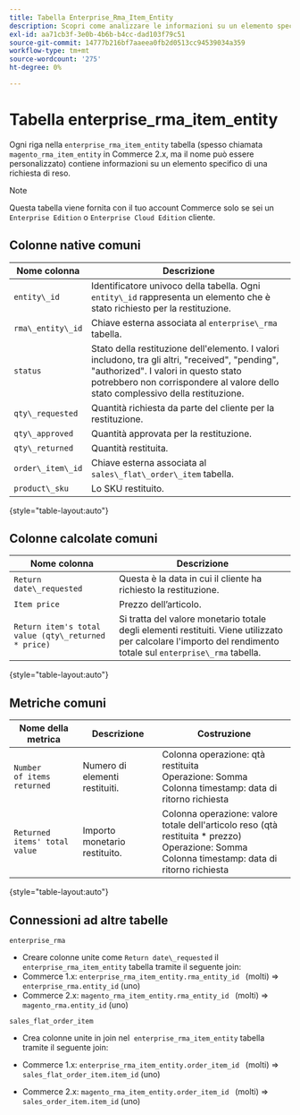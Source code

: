 ```yaml
---
title: Tabella Enterprise_Rma_Item_Entity
description: Scopri come analizzare le informazioni su un elemento specifico di una richiesta di reso.
exl-id: aa71cb3f-3e0b-4b6b-b4cc-dad103f79c51
source-git-commit: 14777b216bf7aaeea0fb2d0513cc94539034a359
workflow-type: tm+mt
source-wordcount: '275'
ht-degree: 0%

---
```


# Tabella enterprise_rma_item_entity

Ogni riga nella `enterprise_rma_item_entity` tabella (spesso chiamata `magento_rma_item_entity` in Commerce 2.x, ma il nome può essere personalizzato) contiene informazioni su un elemento specifico di una richiesta di reso.

>[!NOTE]
>
>Questa tabella viene fornita con il tuo account Commerce solo se sei un `Enterprise Edition` o `Enterprise Cloud Edition` cliente.

## Colonne native comuni

| **Nome colonna** | **Descrizione** |
|---|---|
| `entity\_id` | Identificatore univoco della tabella. Ogni `entity\_id` rappresenta un elemento che è stato richiesto per la restituzione. |
| `rma\_entity\_id` | Chiave esterna associata al `enterprise\_rma` tabella. |
| `status` | Stato della restituzione dell&#39;elemento. I valori includono, tra gli altri, &quot;received&quot;, &quot;pending&quot;, &quot;authorized&quot;. I valori in questo stato potrebbero non corrispondere al valore dello stato complessivo della restituzione. |
| `qty\_requested` | Quantità richiesta da parte del cliente per la restituzione. |
| `qty\_approved` | Quantità approvata per la restituzione. |
| `qty\_returned` | Quantità restituita. |
| `order\_item\_id` | Chiave esterna associata al `sales\_flat\_order\_item` tabella. |
| `product\_sku` | Lo SKU restituito. |

{style="table-layout:auto"}

## Colonne calcolate comuni

| **Nome colonna** | **Descrizione** |
|---|---|
| `Return date\_requested` | Questa è la data in cui il cliente ha richiesto la restituzione. |
| `Item price` | Prezzo dell’articolo. |
| `Return item's total value (qty\_returned * price)` | Si tratta del valore monetario totale degli elementi restituiti. Viene utilizzato per calcolare l&#39;importo del rendimento totale sul `enterprise\_rma` tabella. |

{style="table-layout:auto"}

## Metriche comuni

| **Nome della metrica** | **Descrizione** | **Costruzione** |
|---|---|---|
| `Number of items returned` | Numero di elementi restituiti. | Colonna operazione: qtà restituita<br>Operazione: Somma<br>Colonna timestamp: data di ritorno richiesta |
| `Returned items' total value` | Importo monetario restituito. | Colonna operazione: valore totale dell&#39;articolo reso (qtà restituita * prezzo)<br>Operazione: Somma<br>Colonna timestamp: data di ritorno richiesta |

{style="table-layout:auto"}

## Connessioni ad altre tabelle

`enterprise_rma`

* Creare colonne unite come `Return date\_requested` il `enterprise_rma_item_entity` tabella tramite il seguente join:
* Commerce 1.x: `enterprise_rma_item_entity.rma_entity_id ` (molti) => `enterprise_rma.entity_id` (uno)
* Commerce 2.x: `magento_rma_item_entity.rma_entity_id ` (molti) => `magento_rma.entity_id` (uno)

`sales_flat_order_item`

* Crea colonne unite in join nel  `enterprise_rma_item_entity` tabella tramite il seguente join:

* Commerce 1.x: `enterprise_rma_item_entity.order_item_id ` (molti) => `sales_flat_order_item.item_id` (uno)
* Commerce 2.x: `magento_rma_item_entity.order_item_id ` (molti) => `sales_order_item.item_id` (uno)
